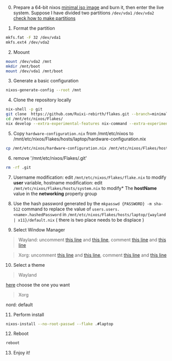 0. Prepare a 64-bit nixos [minimal iso image](https://channels.nixos.org/nixos-22.11/latest-nixos-minimal-x86_64-linux.iso) and burn it, then enter the live system. Suppose I have divided two partitions `/dev/vda1` `/dev/vda2` [check how to make partitions](https://github.com/Komi7/flakes/blob/minimal/partition-sample.md)

1. Format the partition 
```bash
mkfs.fat -F 32 /dev/vda1 
mkfs.ext4 /dev/vda2
```
2. Moount 
```bash 
mount /dev/vda2 /mnt 
mkdir /mnt/boot 
mount /dev/vda1 /mnt/boot
```
3. Generate a basic configuration 
```bash
nixos-generate-config --root /mnt
```
4. Clone the repository locally 
```bash
nix-shell -p git
git clone  https://github.com/Ruixi-rebirth/flakes.git --branch=minimal /mnt/etc/nixos/Flakes 
cd /mnt/etc/nixos/Flakes/
nix develop --extra-experimental-features nix-command --extra-experimental-features flakes 
```
5. Copy `hardware-configuration.nix` from /mnt/etc/nixos to /mnt/etc/nixos/Flakes/hosts/laptop/hardware-configuration.nix 
```bash 
cp /mnt/etc/nixos/hardware-configuration.nix /mnt/etc/nixos/Flakes/hosts/laptop/hardware-configuration.nix
```
6. remove '/mnt/etc/nixos/Flakes/.git' 
```bash 
rm -rf .git
```
7. Username modification: edit `/mnt/etc/nixos/Flakes/flake.nix` to modify **user** variable, hostname modification: edit `/mnt/etc/nixos/Flakes/hosts/system.nix` to modify* The **hostName** value in the **networking** property group

8. Use the hash password generated by the `mkpasswd {PASSWORD} -m sha-512` command to replace the value of `users.users.<name>.hashedPassword` in `/mnt/etc/nixos/Flakes/hosts/laptop/{wayland | x11}/default.nix` ( there is two place needs to be displace )

9. Select Window Manager

> Wayland: uncomment [this line](https://github.com/Ruixi-rebirth/flakes/blob/minimal/hosts/default.nix#L17) and [this line](https://github.com/Ruixi-rebirth/flakes/blob/minimal/hosts/default.nix#L31), comment [this line](https://github.com/Ruixi-rebirth/flakes/blob/minimal/hosts/default.nix#L18) and [this line](https://github.com/Ruixi-rebirth/flakes/blob/minimal/hosts/default.nix#L32) 

> Xorg:  uncomment [this line](https://github.com/Ruixi-rebirth/flakes/blob/main/hosts/default.nix#L18) and [this line](https://github.com/Ruixi-rebirth/flakes/blob/main/hosts/default.nix#L35), comment [this line](https://github.com/Ruixi-rebirth/flakes/blob/main/hosts/default.nix#L17) and [this line](https://github.com/Ruixi-rebirth/flakes/blob/main/hosts/default.nix#L34)

10. Select a theme 
> Wayland 

[here](https://github.com/Ruixi-rebirth/flakes/blob/main/hosts/laptop/wayland/home.nix#L11-L13) choose the one you want

> Xorg 

nord: default

11. Perform install
```bash
nixos-install --no-root-passwd --flake .#laptop
```

12. Reboot 
```bash
reboot
```

13. Enjoy it!

